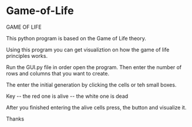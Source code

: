 # Game-of-Life
GAME OF LIFE

This python program is based on the Game of Life theory.

Using this program you can get visualiztion on how the game of life principles works.

Run the GUI.py file in order open the program. Then enter the number of rows and columns that you want to create.

The enter the initial generation by clicking the cells or teh small boxes.

Key -- the red one is alive
    -- the white one is dead
    
After you finished entering the alive cells press, the button and visualize it.

Thanks
